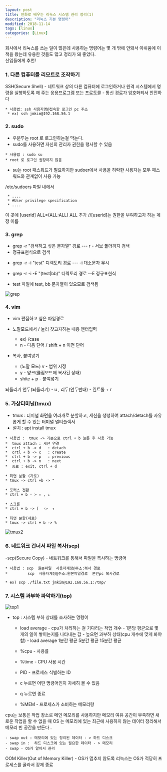 ```yaml
---
layout: post
title: 만화로 배우는 리눅스 시스템 관리 정리(1) 
description: "리눅스 기본 명령어"
modified: 2018-11-14
tags: [linux]
categories: [Linux]
---
```


회사에서 리눅스를 쓰는 일이 많은데 사용하는 명령어는 몇 개 밖에 안돼서 
아쉬움에 이 책을 봤는데 유용한 것들도 많고 정리가 돼 좋았다. 
<br> 신입들에게 추천!

### 1. 다른 컴퓨터를 리모트로 조작하기 
  
  SSH(Secure Shell) - 네트워크 상의 다른 컴퓨터에 로그인하거나 원격 시스템에서 명령을 실행하도록 해 주는 응용프로그램 또는 프로토콜 
              - 통신 경로가 암호화되서 안전하다 
    
    * 사용법: ssh 사용자명@접속할 로그인 pc 주소 
     * ex) ssh jmkim@192.168.56.1 
      
    
### 2. sudo 

   - 우분투는 root 로 로그인하는걸 막는다.  
   - sudo를 사용하면 자신의 관리자 권한을 행사할 수 있음 
   
   
    * 사용법 : sudo su   
    * root 로 로그인 권장하지 않음 
     
   - su는 root 패스워드가 필요하지만 sudoer에서 사용을 허락한 사용자는 모두 패스워드와 관계없이 사용 가능 
   
   /etc/sudoers 파일 내에서
      
     * ....
     * #User privilege specification 
     * ....  
  이 곳에 
  [userid] ALL=(ALL:ALL) ALL 추가        //[userid]는 권한을 부여하고자 하는 계정 이름 
  
    
     
### 3. grep 
      
  - grep -r "검색하고 싶은 문자열" 경로     --- r - 서브 폴더까지 검색
  - 정규표현식으로 검색 
   
   * grep -r -i "test" 디렉토리 경로     --- -i 대소문자 무시
   * grep -r -i  -E "(test|bb)" 디렉토리 경로 --E 정규표현식 
      
   * test 파일에 test, bb 문자열이 있으므로 검색됨 
      
   ![grep](https://user-images.githubusercontent.com/26668309/48658141-f19acb80-ea7f-11e8-958b-aa69dd8dffde.JPG)     
      
### 4. vim 
  
  - vim 편집하고 싶은 파일경로     
  - 노말모드에서 / 눌러 찾고자하는 내용  엔터입력 
  
    * ex) /case
    * n  - 다음 단어  /  shift + n 이전 단어 
    
  - 복사, 붙여넣기 
    - (노말 모드)  v - 범위 지정 
    -  y - 양크(클립보드에 복사된 상태) 
    -  shite +  p  -  붙여넣기  
     
  되돌리기 
    언두(되돌리기) - u , 리두(언두반대)  - 컨트롤 + r  


### 5. 가상터미널(tmux) 
     
   - tmux : 터미널 화면을 여러개로 분할하고, 세션을 생성하여 attach/detach를 자유롭게 할 수 있는 터미널 멀티플렉서
   - 설치 : apt install tmux 
      
    
    * 사용법 :  tmux -> 기본으로 ctrl + b 눌른 후 사용 가능 
    *  tmux attach : 세션 연결 
    *  ctrl + b -> d   : detach 
    *  crtl + b -> c   : create 
    *  ctrl + b -> p   : previous 
    *  ctrl + b -> n   : next 
    *  종료 : exit, ctrl + d 
      
    * 화면 분할 (가로)
    * tmux -> ctrl +b -> " 
      
    * 포커스 전환 
    * ctrl + b - > ↑ , ↓
      
    * 스크롤 
    * ctrl + b -> [  ->  ↑
   
    * 화면 분할(세로) 
    * tmux -> ctrl + b -> % 
      
 ![tmux2](https://user-images.githubusercontent.com/26668309/48963644-5606df00-efda-11e8-9889-a291f05ef7fc.JPG)
      
### 6. 네트워크 건너서 파일 복사(scp)
 
-scp(Secure Copy) - 네트워크를 통해서 파일을 복사하는 명령어 
    
    * 사용법 : scp  원본파일  사용자계정@주소:복사 경로      
    *         scp  사용자계정@주소:원본파일경로  본인pc 복사경로      
       
    * ex) scp ./file.txt jmkim@192.168.56.1:/tmp/               
     


### 7. 시스템 과부하 파악하기(top) 

![top1](https://user-images.githubusercontent.com/26668309/48965090-f8828a80-eff9-11e8-903f-00f30af6de05.JPG)
    
- top : 시스템 부하 상태를 조사하는 명령어 
 
  * load average - cpu가 처리하는 걸 기다리는 작업 개수
                - 1분당 평균으로 몇 개의 일이 쌓이는지를 나타내는 값 
                - 높으면 과부하 상태(cpu 개수에 맞게 봐야함) 
                - load average 1분간 평균 5분간 평균 15분간 평균 
                
  * %cpu - 사용률   
  * %time - CPU 사용 시간
  * PID - 프로세스 식별하는 ID  
  * c 누르면 어떤 명령어인지 자세히 볼 수 있음
  * q 누르면 종료 
  * %MEM - 프로세스가 소비하는 메모리량 
 
cpu는 보통은 작업 장소로 메인 메모리를 사용하지만 메모리 여유 공간이 부족하면 새로운 작업을 할 수 없을 때 
OS 는 메모리에 있는 최근에 사용하지 않는 데이터 정리해서 메모리 빈 공간을 만든다 .
       
    - swap out : 메모리에 있는 정리된 데이터 - > 하드 디스크 
    - swap in :  하드 디스크에 있는 필요한 데이터 - > 메모리 
    - swap - OS가 알아서 관리 
      
OOM Killer(Out of Memory Killer) - OS가 멈추지 않도록 리눅스는 OS가 적당히 프로세스를 골라서 강제 종료 

 
  
  


 
      












